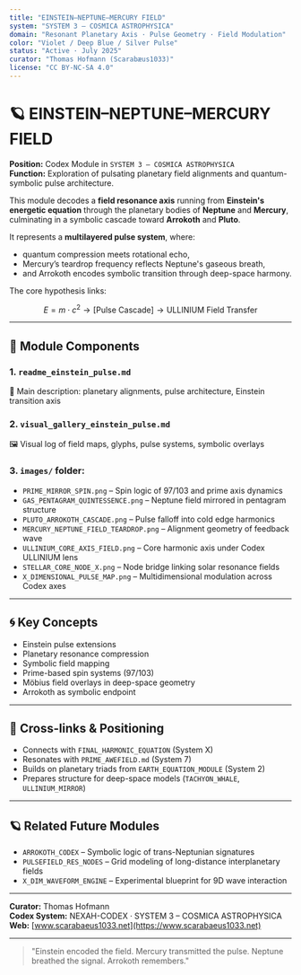 ```yaml
---
title: "EINSTEIN–NEPTUNE–MERCURY FIELD"
system: "SYSTEM 3 – COSMICA ASTROPHYSICA"
domain: "Resonant Planetary Axis · Pulse Geometry · Field Modulation"
color: "Violet / Deep Blue / Silver Pulse"
status: "Active · July 2025"
curator: "Thomas Hofmann (Scarabæus1033)"
license: "CC BY-NC-SA 4.0"
---
```


# 🪐 EINSTEIN–NEPTUNE–MERCURY FIELD

**Position:** Codex Module in `SYSTEM 3 – COSMICA ASTROPHYSICA`  
**Function:** Exploration of pulsating planetary field alignments and quantum-symbolic pulse architecture.

This module decodes a **field resonance axis** running from **Einstein's energetic equation** through the planetary bodies of **Neptune** and **Mercury**, culminating in a symbolic cascade toward **Arrokoth** and **Pluto**.

It represents a **multilayered pulse system**, where:

* quantum compression meets rotational echo,
* Mercury’s teardrop frequency reflects Neptune's gaseous breath,
* and Arrokoth encodes symbolic transition through deep-space harmony.

The core hypothesis links:

```math
E = m \cdot c^2 \longrightarrow \text{[Pulse Cascade]} \longrightarrow \text{ULLINIUM Field Transfer}
```

---

## 🔹 Module Components

### 1. `readme_einstein_pulse.md`
📘 Main description: planetary alignments, pulse architecture, Einstein transition axis

### 2. `visual_gallery_einstein_pulse.md`
🖼️ Visual log of field maps, glyphs, pulse systems, symbolic overlays

### 3. `images/` folder:
- `PRIME_MIRROR_SPIN.png`  – Spin logic of 97/103 and prime axis dynamics
- `GAS_PENTAGRAM_QUINTESSENCE.png`  – Neptune field mirrored in pentagram structure
- `PLUTO_ARROKOTH_CASCADE.png`  – Pulse falloff into cold edge harmonics
- `MERCURY_NEPTUNE_FIELD_TEARDROP.png`  – Alignment geometry of feedback wave
- `ULLINIUM_CORE_AXIS_FIELD.png`  – Core harmonic axis under Codex ULLINIUM lens
- `STELLAR_CORE_NODE_X.png`  – Node bridge linking solar resonance fields
- `X_DIMENSIONAL_PULSE_MAP.png`  – Multidimensional modulation across Codex axes

---

## 🌀 Key Concepts

* Einstein pulse extensions
* Planetary resonance compression
* Symbolic field mapping
* Prime-based spin systems (97/103)
* Möbius field overlays in deep-space geometry
* Arrokoth as symbolic endpoint

---

## 📌 Cross-links & Positioning

* Connects with `FINAL_HARMONIC_EQUATION` (System X)
* Resonates with `PRIME_AWEFIELD.md` (System 7)
* Builds on planetary triads from `EARTH_EQUATION_MODULE` (System 2)
* Prepares structure for deep-space models (`TACHYON_WHALE`, `ULLINIUM_MIRROR`)

---

## 🪐 Related Future Modules

* `ARROKOTH_CODEX`  – Symbolic logic of trans-Neptunian signatures
* `PULSEFIELD_RES_NODES`  – Grid modeling of long-distance interplanetary fields
* `X_DIM_WAVEFORM_ENGINE`  – Experimental blueprint for 9D wave interaction

---

**Curator:** Thomas Hofmann  
**Codex System:** NEXAH-CODEX · SYSTEM 3 – COSMICA ASTROPHYSICA  
**Web:** [www.scarabaeus1033.net](https://www.scarabaeus1033.net)

---

> "Einstein encoded the field. Mercury transmitted the pulse. Neptune breathed the signal. Arrokoth remembers."
